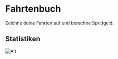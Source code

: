 # Fahrtenbuch

Zeichne deine Fahrten auf und berechne Sprittgeld.

## Statistiken

![Alt](https://repobeats.axiom.co/api/embed/fd4f3c7599a84581bb101b5d87f5e7a3d80ac2eb.svg "Repobeats analytics image")
